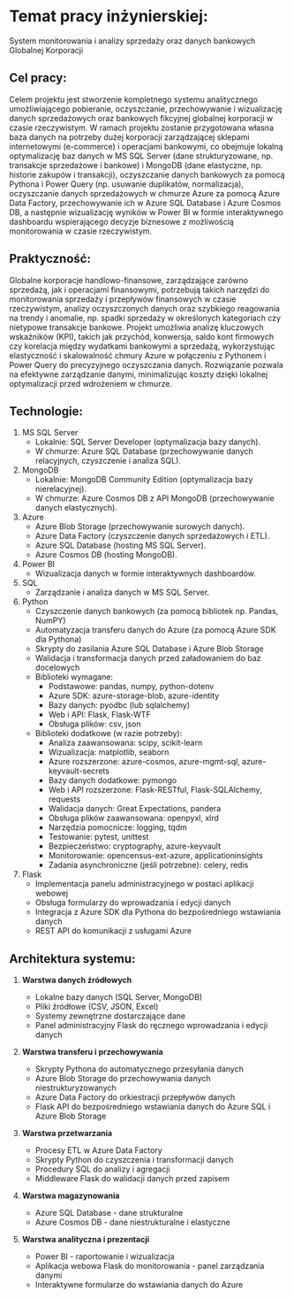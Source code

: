 # Temat pracy inżynierskiej:

System monitorowania i analizy sprzedaży oraz danych bankowych Globalnej Korporacji

## Cel pracy:

Celem projektu jest stworzenie kompletnego systemu analitycznego umożliwiającego pobieranie, oczyszczanie, przechowywanie i wizualizację danych sprzedażowych oraz bankowych fikcyjnej globalnej korporacji w czasie rzeczywistym. W ramach projektu zostanie przygotowana własna baza danych na potrzeby dużej korporacji zarządzającej sklepami internetowymi (e-commerce) i operacjami bankowymi, co obejmuje lokalną optymalizację baz danych w MS SQL Server (dane strukturyzowane, np. transakcje sprzedażowe i bankowe) i MongoDB (dane elastyczne, np. historie zakupów i transakcji), oczyszczanie danych bankowych za pomocą Pythona i Power Query (np. usuwanie duplikatów, normalizacja), oczyszczanie danych sprzedażowych w chmurze Azure za pomocą Azure Data Factory, przechowywanie ich w Azure SQL Database i Azure Cosmos DB, a następnie wizualizację wyników w Power BI w formie interaktywnego dashboardu wspierającego decyzje biznesowe z możliwością monitorowania w czasie rzeczywistym.

## Praktyczność:

Globalne korporacje handlowo-finansowe, zarządzające zarówno sprzedażą, jak i operacjami finansowymi, potrzebują takich narzędzi do monitorowania sprzedaży i przepływów finansowych w czasie rzeczywistym, analizy oczyszczonych danych oraz szybkiego reagowania na trendy i anomalie, np. spadki sprzedaży w określonych kategoriach czy nietypowe transakcje bankowe. Projekt umożliwia analizę kluczowych wskaźników (KPI), takich jak przychód, konwersja, saldo kont firmowych czy korelacja między wydatkami bankowymi a sprzedażą, wykorzystując elastyczność i skalowalność chmury Azure w połączeniu z Pythonem i Power Query do precyzyjnego oczyszczania danych. Rozwiązanie pozwala na efektywne zarządzanie danymi, minimalizując koszty dzięki lokalnej optymalizacji przed wdrożeniem w chmurze.

## Technologie:

1. MS SQL Server
   - Lokalnie: SQL Server Developer (optymalizacja bazy danych).
   - W chmurze: Azure SQL Database (przechowywanie danych relacyjnych, czyszczenie i analiza SQL).
2. MongoDB
   - Lokalnie: MongoDB Community Edition (optymalizacja bazy nierelacyjnej).
   - W chmurze: Azure Cosmos DB z API MongoDB (przechowywanie danych elastycznych).
3. Azure
   - Azure Blob Storage (przechowywanie surowych danych).
   - Azure Data Factory (czyszczenie danych sprzedażowych i ETL).
   - Azure SQL Database (hosting MS SQL Server).
   - Azure Cosmos DB (hosting MongoDB).
4. Power BI
   - Wizualizacja danych w formie interaktywnych dashboardów.
5. SQL
   - Zarządzanie i analiza danych w MS SQL Server.
6. Python
   - Czyszczenie danych bankowych (za pomocą bibliotek np. Pandas, NumPY)
   - Automatyzacja transferu danych do Azure (za pomocą Azure SDK dla Pythona)
   - Skrypty do zasilania Azure SQL Database i Azure Blob Storage
   - Walidacja i transformacja danych przed załadowaniem do baz docelowych
   - Biblioteki wymagane:
     * Podstawowe: pandas, numpy, python-dotenv
     * Azure SDK: azure-storage-blob, azure-identity
     * Bazy danych: pyodbc (lub sqlalchemy)
     * Web i API: Flask, Flask-WTF
     * Obsługa plików: csv, json
   - Biblioteki dodatkowe (w razie potrzeby):
     * Analiza zaawansowana: scipy, scikit-learn
     * Wizualizacja: matplotlib, seaborn
     * Azure rozszerzone: azure-cosmos, azure-mgmt-sql, azure-keyvault-secrets
     * Bazy danych dodatkowe: pymongo
     * Web i API rozszerzone: Flask-RESTful, Flask-SQLAlchemy, requests
     * Walidacja danych: Great Expectations, pandera
     * Obsługa plików zaawansowana: openpyxl, xlrd
     * Narzędzia pomocnicze: logging, tqdm
     * Testowanie: pytest, unittest
     * Bezpieczeństwo: cryptography, azure-keyvault
     * Monitorowanie: opencensus-ext-azure, applicationinsights
     * Zadania asynchroniczne (jeśli potrzebne): celery, redis
7. Flask
   - Implementacja panelu administracyjnego w postaci aplikacji webowej
   - Obsługa formularzy do wprowadzania i edycji danych
   - Integracja z Azure SDK dla Pythona do bezpośredniego wstawiania danych
   - REST API do komunikacji z usługami Azure

## Architektura systemu:

1. **Warstwa danych źródłowych**
   - Lokalne bazy danych (SQL Server, MongoDB)
   - Pliki źródłowe (CSV, JSON, Excel)
   - Systemy zewnętrzne dostarczające dane
   - Panel administracyjny Flask do ręcznego wprowadzania i edycji danych

2. **Warstwa transferu i przechowywania**
   - Skrypty Pythona do automatycznego przesyłania danych
   - Azure Blob Storage do przechowywania danych niestrukturyzowanych
   - Azure Data Factory do orkiestracji przepływów danych
   - Flask API do bezpośredniego wstawiania danych do Azure SQL i Azure Blob Storage

3. **Warstwa przetwarzania**
   - Procesy ETL w Azure Data Factory
   - Skrypty Python do czyszczenia i transformacji danych
   - Procedury SQL do analizy i agregacji
   - Middleware Flask do walidacji danych przed zapisem

4. **Warstwa magazynowania**
   - Azure SQL Database - dane strukturalne
   - Azure Cosmos DB - dane niestrukturalne i elastyczne

5. **Warstwa analityczna i prezentacji**
   - Power BI - raportowanie i wizualizacja
   - Aplikacja webowa Flask do monitorowania - panel zarządzania danymi
   - Interaktywne formularze do wstawiania danych do Azure
